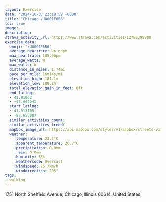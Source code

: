 ```yaml
---
layout: Exercise
date: '2024-10-30 22:18:59 +0000'
title: "Chicago \U0001F6B6"
toc: true
image:
description:
strava_activity_url: https://www.strava.com/activities/12785398908
exercise_data:
  emoji: "\U0001F6B6"
  average_heartrate: 96.6bpm
  max_heartrate: 105.0bpm
  average_watts: W
  max_watts: W
  distance_in_miles: 1.74mi
  pace_per_mile: 16m14s/mi
  elevation_high: 181.1m
  elevation_low: 180.2m
  total_elevation_gain_in_feet: 0ft
  end_latlng:
  - 41.91062
  - -87.645043
  start_latlng:
  - 41.913105
  - -87.653087
  similar_activities_count:
  similar_activities_trend:
  mapbox_image_url: https://api.mapbox.com/styles/v1/mapbox/streets-v11/static/path-5+787af2-1.0(ooy~Fdc_vOk%40%7C%40%7DBbDo%40hAk%40t%40iEtGe%40z%40%5D%60%40MZk%40x%40S%5EKJEPINc%40%60%40%5BL%5BVc%40d%40sAlBIFC%3FTCPOjBuCTYVSFED%40XXJKHOjAaBf%40mAf%40e%40AF%5Em%40f%40_ANe%40%5Em%40f%40g%40b%40%7D%40r%40oAzAkBd%40o%40dBuCbEiGRc%40NMR%5BRUABv%40wAt%40gAhEyGb%40%7D%40Fk%40HWdBwCTg%40DUB%5BC%7DA%40_%40FYTY%40%5B),pin-s-s+e5b22e(-87.65507,41.91496),pin-s-f+89ae00(-87.64819999999997,41.91083000000001)/auto/800x800?access_token=pk.eyJ1Ijoiam9zaGJlY2ttYW4iLCJhIjoiY205eWR2aDd1MWZ6djJrbXc4a3M0bWZleiJ9.XiG9OWkNcZk2QzjJbxLB4A
  weather:
    :temperature: 23.3°C
    :apparent_temperature: 20.7°C
    :precipitation: 0.0mm
    :rain: 0.0mm
    :humidity: 56%
    :weathercode: Overcast
    :windspeed: 26.7km/h
    :winddirection: 205°
tags:
- walking
---
```

1751 North Sheffield Avenue, Chicago, Illinois 60614, United States
